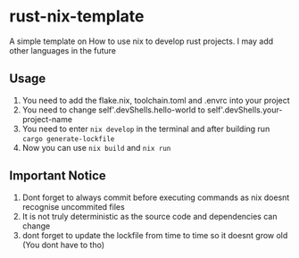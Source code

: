 # rust-nix-template
A simple template on How to use nix to develop rust projects. I may add other languages in the future

## Usage
1. You need to add the flake.nix, toolchain.toml and .envrc into your project
2. You need to change self'.devShells.hello-world to self'.devShells.your-project-name
4. You need to enter ``nix develop`` in the terminal and after building run ``cargo generate-lockfile``
5. Now you can use ``nix build`` and ``nix run``

## Important Notice 
1. Dont forget to always commit before executing commands as nix doesnt recognise uncommited files
2. It is not truly deterministic as the source code and dependencies can change
3. dont forget to update the lockfile from time to time so it doesnt grow old (You dont have to tho)
